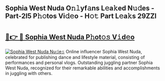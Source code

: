 ## Sophia West Nuda O𝚗𝚕yf𝚊ns L𝚎a𝚔ed N𝚞𝚍es - Part-2I5 P𝚑𝚘tos Vi𝚍𝚎o - H𝚘𝚝 Part L𝚎a𝚔s 29ZZl

# <h2><a href="http://kf324n8.oniu.top/?m=Sophia+West+Nuda">🔗👉 🔴 Sophia West Nuda P𝚑ot𝚘𝚜 V𝚒d𝚎o</a></h2>

[![Sophia West Nuda Nu𝚍e𝚜](https://i.imgur.com/0qMVB7G.gif)](http://kf324n8.oniu.top/?m=Sophia+West+Nuda)
Online influencer Sophia West Nuda, celebrated for publishing dance and lifestyle material, consisting of performances and personal vlogs. Outstanding juggling partner Sophia West Nuda, recognized for their remarkable abilities and accomplishments in juggling with others.  
